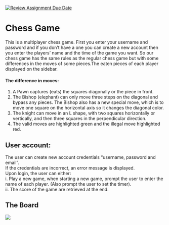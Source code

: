 [![Review Assignment Due Date](https://classroom.github.com/assets/deadline-readme-button-24ddc0f5d75046c5622901739e7c5dd533143b0c8e959d652212380cedb1ea36.svg)](https://classroom.github.com/a/s-rx3t9_)
# **Chess Game**
This is a multiplayer chess game. First you enter your username and password and if you don’t have a one you can create a new account then you enter the players’ name and the time of the game you want. So our chess game has the same rules as the regular chess game but with some differences in the moves of some pieces.The eaten pieces of each player displayed on the sidebar.

#### The difference in moves:
1. A Pawn captures (eats) the squares diagonally or the piece in front.
2. The Bishop (elephant) can only move three steps on the diagonal and bypass any pieces. The Bishop also has a new special move, which is to move one square on the horizontal axis so it changes the diagonal color.
3. The knight can move in an L shape, with two squares horizontally or vertically, and then three squares in the perpendicular direction.
4. The valid moves are highlighted green and the illegal move highlighted red.
 

## User account:
The user can create new account credentials “username, password and email”.<br>
If the credentials are incorrect, an error message is displayed.<br>
Upon login, the user can either:<br>
i. Play a new game, when starting a new game, prompt the user to
enter the name of each player. (Also prompt the user to set the timer).<br>
ii. The score of the game are retrieved at the end.<br>

## The Board

<img src="https://github.com/sbme-tutorials/finalproject_chessgame-team_four/assets/111397736/63f7640f-71b3-4826-9585-44406ed96570"> 
